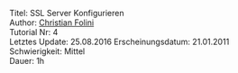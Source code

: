 Titel: SSL Server Konfigurieren  
Author: <a href="mailto:christian.folini@netnea.com">Christian Folini</a>  
Tutorial Nr: 4  
Letztes Update: 25.08.2016
Erscheinungsdatum: 21.01.2011  
Schwierigkeit: Mittel  
Dauer: 1h
